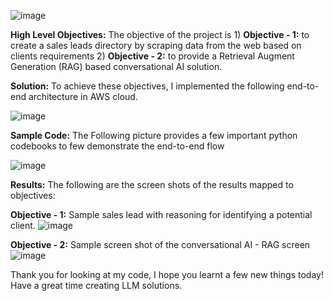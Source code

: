 ![image](https://github.com/user-attachments/assets/0cdb2809-f6ae-4fd0-9dd4-5cd5fada6c74)

**High Level Objectives:** The objective of the project is 1) **Objective - 1:** to create a sales leads directory by scraping data from the web based on clients requirements 2) **Objective - 2:** to provide a Retrieval Augment Generation (RAG) based conversational AI solution.

**Solution:** To achieve these objectives, I implemented the following end-to-end architecture in AWS cloud.

![image](https://github.com/user-attachments/assets/d9b5a3e1-ae08-49ea-a9ee-aa277fe17f6c)

**Sample Code:** The Following picture provides a few important python codebooks to few demonstrate the end-to-end flow

![image](https://github.com/user-attachments/assets/82e050af-b6d9-4339-9523-d262513169bd)

**Results:** The following are the screen shots of the results mapped to objectives:

**Objective - 1:** Sample sales lead with reasoning for identifying a potential client.
![image](https://github.com/user-attachments/assets/e32568b0-ad4d-486c-b5a2-bc2fc5c638bc)

**Objective - 2:** Sample screen shot of the conversational AI - RAG screen
![image](https://github.com/user-attachments/assets/f4d44626-4a49-4a8a-bacb-25cb50e86b9e)

Thank you for looking at my code, I hope you learnt a few new things today!
Have a great time creating LLM solutions.
